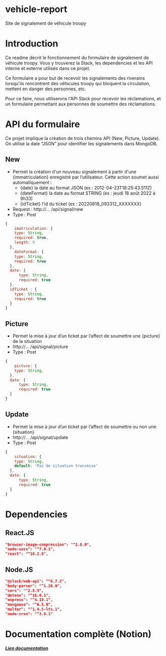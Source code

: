 # vehicle-report
 Site de signalement de véhicule troopy

# Introduction

Ce readme décrit le fonctionnement du formulaire de signalement de véhicule troopy. Vous y trouverez la Stack, les dependencies et les API interne et externe utilisés dans ce projet.

Ce formulaire a pour but de recevoir les signalements des riverains lorsqu'ils rencontrent des véhicules troopy qui bloquent la circulation, mettent en danger des personnes, etc.

Pour ce faire, nous utiliserons l'API Slack pour recevoir les réclamations, et un formulaire permettant aux personnes de soumettre des réclamations.

# API du formulaire

Ce projet implique la création de trois chemins API (New, Picture, Update). On utilise la date “JSON” pour identifier les signalements dans MongoDB.

##  New

- Permet la création d'un nouveau signalement à partir d'une {immatriculation} enregistré par l’utilisateur. Cette action soumet aussi automatiquement :
    - {date} la date au format JSON (ex : 2012-04-23T18:25:43.511Z)
    - {dateFormat} la date au format STRING (ex : jeudi 18 août 2022 à 9h33)
    - {idTicket} l’id du ticket (ex : 20220818_093312_XXXXXXX)
- Request : http://… /api/signal/new
- Type : Post

```javascript
{
	imatriculation: {
    type: String,
    required: true,
    length: 9
  },
	dateFormat: {
    type: String,
    required: true
  },
  date: {
	  type: String,
	  required: true
  },
  idTicket : {
    type: String,
    required: true
  }
}
```

## Picture

- Permet la mise à jour d’un ticket par l’affect de soumettre une {picture} de la situation
- http://… /api/signal/picture
- Type : Post

```javascript
{
	picture: {
    type: String,
  },
  date: {
	  type: String,
	  required: true
  }
}
```

## Update

- Permet la mise à jour d’un ticket par l’affect de soumettre ou non une {situation}
- http://… /api/signal/update
- Type : Post

```javascript
{
	situation: {
    type: String,
    default: 'Pas de situation transmise'
  },
  date: {
	  type: String,
	  required: true
  }
}
```

# Dependencies

## React.JS

```JSON
"browser-image-compression": "^2.0.0",
"node-sass": "^7.0.1",
"react": "^18.2.0",
```

## Node.JS

```JSON
"@slack/web-api": "^6.7.2",
"body-parser": "^1.20.0",
"cors": "^2.8.5",
"dotenv": "^16.0.1",
"express": "^4.18.1",
"mongoose": "^6.5.0",
"multer": "^1.4.5-lts.1",
"node-cron": "^3.0.1"
```

# Documentation complète (Notion)

[***Lien documentation***](https://worried-daughter-935.notion.site/Documentation-du-site-de-signalement-de-v-hicule-troopy-90f1ae42eb514265be7c6d3ce413e623)
